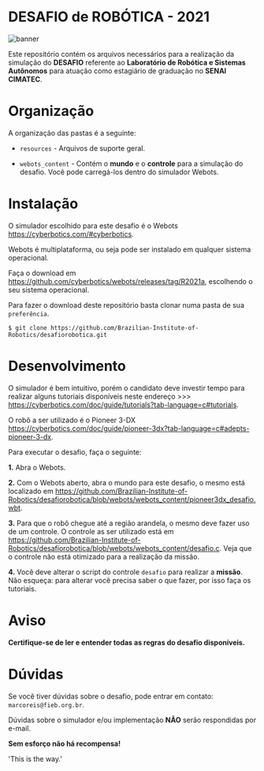 # DESAFIO de ROBÓTICA - 2021

![banner](https://github.com/Brazilian-Institute-of-Robotics/desafiorobotica/blob/webots/resources/banner.png)

Este repositório contém os arquivos necessários para a realização da simulação do **DESAFIO** referente ao **Laboratório de Robótica e Sistemas Autônomos** para atuação como estagiário de graduação no **SENAI CIMATEC**.

# Organização

A organização das pastas é a seguinte:

- `resources` - Arquivos de suporte geral.

- `webots_content` - Contém o **mundo** e o **controle** para a simulação do desafio. Você pode carregá-los dentro do simulador Webots.

# Instalação

O simulador escolhido para este desafio é o Webots <https://cyberbotics.com/#cyberbotics>.

Webots é multiplataforma, ou seja pode ser instalado em qualquer sistema operacional.

Faça o download em <https://github.com/cyberbotics/webots/releases/tag/R2021a>, escolhendo o seu sistema operacional.

Para fazer o download deste repositório basta clonar numa pasta de sua `preferência`.

```
$ git clone https://github.com/Brazilian-Institute-of-Robotics/desafiorobotica.git
``` 

# Desenvolvimento

O simulador é bem intuitivo, porém o candidato deve investir tempo para realizar alguns tutoriais disponíveis neste endereço >>> <https://cyberbotics.com/doc/guide/tutorials?tab-language=c#tutorials>.

O robô a ser utilizado é o Pioneer 3-DX <https://cyberbotics.com/doc/guide/pioneer-3dx?tab-language=c#adepts-pioneer-3-dx>.

Para executar o desafio, faça o seguinte:

**1.** Abra o Webots.

**2.** Com o Webots aberto, abra o mundo para este desafio, o mesmo está localizado em <https://github.com/Brazilian-Institute-of-Robotics/desafiorobotica/blob/webots/webots_content/pioneer3dx_desafio.wbt>.
  
**3.** Para que o robô chegue até a região arandela, o mesmo deve fazer uso de um controle. O controle as ser utilizado está em <https://github.com/Brazilian-Institute-of-Robotics/desafiorobotica/blob/webots/webots_content/desafio.c>. Veja que o controle não está otimizado para a realização da missão.

**4.** Você deve alterar o script do controle `desafio` para realizar a **missão**. Não esqueça: para alterar você precisa saber o que fazer, por isso faça os tutoriais.


# Aviso

**Certifique-se de ler e entender todas as regras do desafio disponíveis.**


# Dúvidas

Se você tiver dúvidas sobre o desafio, pode entrar em contato: `marcoreis@fieb.org.br`.

Dúvidas sobre o simulador e/ou implementação **NÃO** serão respondidas por e-mail.


**Sem esforço não há recompensa!**

'This is the way.'

